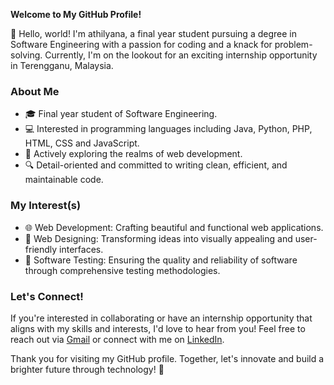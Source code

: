 **Welcome to My GitHub Profile!**

👋 Hello, world! I'm athilyana, a final year student pursuing a degree in Software Engineering with a passion for coding and a knack for problem-solving. 
Currently, I'm on the lookout for an exciting internship opportunity in Terengganu, Malaysia.

### About Me
- 🎓 Final year student of Software Engineering.
- 💻 Interested in programming languages including Java, Python, PHP, HTML, CSS and JavaScript.
- 🌱 Actively exploring the realms of web development.
- 🔍 Detail-oriented and committed to writing clean, efficient, and maintainable code.

### My Interest(s)
- 🌐 Web Development: Crafting beautiful and functional web applications.
- 🎨 Web Designing: Transforming ideas into visually appealing and user-friendly interfaces.
- 🧪 Software Testing: Ensuring the quality and reliability of software through comprehensive testing methodologies.

### Let's Connect!
If you're interested in collaborating or have an internship opportunity that aligns with my skills and interests, I'd love to hear from you! Feel free to reach out via [Gmail](mailto:athilyanase@gmail.com) or connect with me on [LinkedIn](https://www.linkedin.com/in/athilyana/).

Thank you for visiting my GitHub profile. Together, let's innovate and build a brighter future through technology! 🚀
<!---
athilyana/athilyana is a ✨ special ✨ repository because its `README.md` (this file) appears on your GitHub profile.
You can click the Preview link to take a look at your changes.
--->

